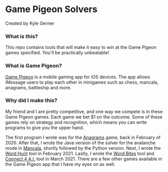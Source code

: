 # Game Pigeon Solvers  
Created by Kyle Gerner  
### What is this?  
This repo contains tools that will make it easy to win at the Game Pigeon games specified. You'll be practically unbeatable! 
### What is Game Pigeon?
[Game Pigeon](https://en.wikipedia.org/wiki/GamePigeon) is a mobile gaming app for iOS devices. The app allows iMessage users to play each other in minigames such as chess, mancala, anagrams, battleship and more.  

### Why did I make this?
My friend and I are pretty competitive, and one way we compete is in these Game Pigeon games. Each game we bet $1 on the outcome. Some of these games rely on strategy and recognition, which means you can write programs to give you the upper hand.  

The first program I wrote was for the [Anagrams](https://github.com/k-gerner/Game-Pigeon-Solvers/tree/master/Anagrams%20Tool) game, back in February of 2020. After that, I wrote the Java version of the solver for the avalanche mode in [Mancala](https://github.com/k-gerner/Game-Pigeon-Solvers/tree/master/Mancala%20Avalanche), shortly followed by the Python version. Next, I wrote the [Word Hunt](https://github.com/k-gerner/Game-Pigeon-Solvers/tree/master/Word%20Hunt%20Tool) tool in February 2021. Lastly, I wrote the [Word Bites](https://github.com/k-gerner/Game-Pigeon-Solvers/tree/master/Word%20Bites%20Tool) tool and [Connect 4 A.I.](https://github.com/k-gerner/Game-Pigeon-Solvers/tree/master/Connect%204%20AI) tool in March 2021. There are a few other games available in the Game Pigeon app that I have my eyes on as well.
